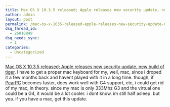 ```yaml
---
title: Mac OS X 10.3.5 released; Apple releases new security update, new build of tiger
author: admin
layout: post
permalink: /mac-os-x-1035-released-apple-releases-new-security-update-new-build-of-tiger/
dsq_thread_id:
  - 26010849
dsq_needs_sync:
  - 1
categories:
  - Uncategorized
---
```

[Mac OS X 10.3.5 released; Apple releases new security update, new build of tiger][1]. I have to get a proper mac keyboard for my, well, mac, since i droped it a few months back and havent played with it in a long time. though, if [PearPC][2] becomes faster, does work well with G4 support, etc, i could get rid of my mac, in theory. since my mac is only 333Mhz G3 and the virtual one could be a G4, it would be a lot cooler. i dont know. im still half asleep. but yea. if you have a mac, get this update.

 [1]: http://www.osnews.com/story.php?news_id=7979
 [2]: http://pearpc.sf.net